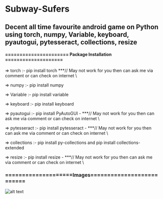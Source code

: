 # Subway-Sufers

## Decent all time favourite android game on Python using torch, numpy, Variable, keyboard, pyautogui, pytesseract, collections, resize 

#### ====================== Package Installation ====================

=> torch :- pip install torch            ***// May not work for you then can ask me via comment or can check on internet \\

=> numpy :- pip install numpy

=> Variable :- pip install variable

=> keyboard :- pip install keyboard

=> pyautogui :- pip install PyAutoGUI -     ***// May not work for you then can ask me via comment or can check on internet \\

=> pytesseract :- pip install pytesseract -   ***// May not work for you then can ask me via comment or can check on internet \\

=> collections :- pip install py-collections and pip install collections-extended

=> resize :- pip install resize -            ***// May not work for you then can ask me via comment or can check on internet \\ 

### ====================Images==========================

![alt text]()
